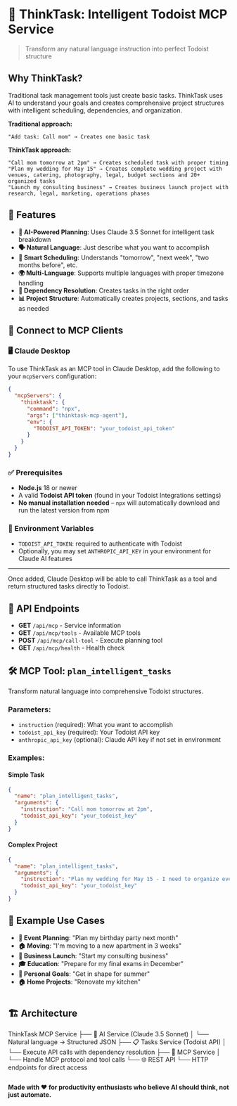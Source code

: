 # 🎯 ThinkTask: Intelligent Todoist MCP Service

> Transform any natural language instruction into perfect Todoist structure

## Why ThinkTask?

Traditional task management tools just create basic tasks. ThinkTask uses AI to understand your goals and creates comprehensive project structures with intelligent scheduling, dependencies, and organization.

**Traditional approach:**

```
"Add task: Call mom" → Creates one basic task
```

**ThinkTask approach:**

```
"Call mom tomorrow at 2pm" → Creates scheduled task with proper timing
"Plan my wedding for May 15" → Creates complete wedding project with venues, catering, photography, legal, budget sections and 20+ organized tasks
"Launch my consulting business" → Creates business launch project with research, legal, marketing, operations phases
```

## 🌟 Features

- **🤖 AI-Powered Planning**: Uses Claude 3.5 Sonnet for intelligent task breakdown
- **🗣️ Natural Language**: Just describe what you want to accomplish
- **📅 Smart Scheduling**: Understands "tomorrow", "next week", "two months before", etc.
- **🌍 Multi-Language**: Supports multiple languages with proper timezone handling
- **🔗 Dependency Resolution**: Creates tasks in the right order
- **📊 Project Structure**: Automatically creates projects, sections, and tasks as needed

## 🔌 Connect to MCP Clients

### 🖥️ Claude Desktop

To use ThinkTask as an MCP tool in Claude Desktop, add the following to your `mcpServers` configuration:

```json
{
  "mcpServers": {
    "thinktask": {
      "command": "npx",
      "args": ["thinktask-mcp-agent"],
      "env": {
        "TODOIST_API_TOKEN": "your_todoist_api_token"
      }
    }
  }
}
```

### ✅ Prerequisites

- **Node.js** 18 or newer
- A valid **Todoist API token** (found in your Todoist Integrations settings)
- **No manual installation needed** – `npx` will automatically download and run the latest version from npm

### 🔑 Environment Variables

- `TODOIST_API_TOKEN`: required to authenticate with Todoist
- Optionally, you may set `ANTHROPIC_API_KEY` in your environment for Claude AI features

---

Once added, Claude Desktop will be able to call ThinkTask as a tool and return structured tasks directly to Todoist.

## 🔧 API Endpoints

- **GET** `/api/mcp` - Service information
- **GET** `/api/mcp/tools` - Available MCP tools
- **POST** `/api/mcp/call-tool` - Execute planning tool
- **GET** `/api/mcp/health` - Health check

## 🛠️ MCP Tool: `plan_intelligent_tasks`

Transform natural language into comprehensive Todoist structures.

### Parameters:

- `instruction` (required): What you want to accomplish
- `todoist_api_key` (required): Your Todoist API key
- `anthropic_api_key` (optional): Claude API key if not set in environment

### Examples:

#### Simple Task

```json
{
  "name": "plan_intelligent_tasks",
  "arguments": {
    "instruction": "Call mom tomorrow at 2pm",
    "todoist_api_key": "your_todoist_key"
  }
}
```

#### Complex Project

```json
{
  "name": "plan_intelligent_tasks",
  "arguments": {
    "instruction": "Plan my wedding for May 15 - I need to organize everything from venue to catering",
    "todoist_api_key": "your_todoist_key"
  }
}
```

## 🧪 Example Use Cases

- **📅 Event Planning**: "Plan my birthday party next month"
- **🏠 Moving**: "I'm moving to a new apartment in 3 weeks"
- **💼 Business Launch**: "Start my consulting business"
- **🎓 Education**: "Prepare for my final exams in December"
- **🎯 Personal Goals**: "Get in shape for summer"
- **🏠 Home Projects**: "Renovate my kitchen"

```

```

## 🏗️ Architecture

ThinkTask MCP Service
├── 🤖 AI Service (Claude 3.5 Sonnet)
│ └── Natural language → Structured JSON
├── 📋 Tasks Service (Todoist API)
│ └── Execute API calls with dependency resolution
├── 🔧 MCP Service
│ └── Handle MCP protocol and tool calls
└── 🌐 REST API
└── HTTP endpoints for direct access

```

```

**Made with ❤️ for productivity enthusiasts who believe AI should think, not just automate.**
